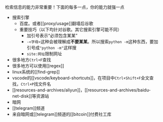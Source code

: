 检索信息的能力非常重要！下面的每多一点，你的能力就强一点
- 搜索引擎
  - 百度。或者[[proxy/usage]]翻墙后谷歌
  - 重要技巧（以下均针对谷歌。其它搜索引擎可能不同）
    - 加引号表示“必须包含某某”
    - `-<字母>`这种会被理解成**不要某某**。所以搜索`python -m`这种东西，要加引号成`"python -m"`这样搜
    - `site:网址`限制网址
- 很多地方`Ctrl+F`查找
- 很多地方可以使用[[regex]]
- linux系统的[[find-grep]]
- vscode的[[vscode/keyboard-shortcuts]]，在项目中`Ctrl+Shift+F`全文查找，`Ctrl+P`找文件名
- [[resources-and-archives/aliyun]]，[[resources-and-archives/baidu-net-disk]]等资源站
- 暗网
- [[telegram]]频道
- 来自暗网或[[telegram]]频道的[[bitcoin]]付费社工库